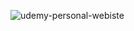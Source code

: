 
![udemy-personal-webiste](https://user-images.githubusercontent.com/112681188/206360534-99af4fa7-f81e-4bff-8a7c-06e709d467d4.png)
